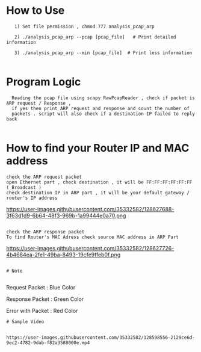 # How to Use

```
   1) Set file permission , chmod 777 analysis_pcap_arp
   
   2) ./analysis_pcap_arp --pcap [pcap_file]   # Print detailed information
   
   3) ./analysis_pcap_arp --min [pcap_file]  # Print less information
   
 ```
 
# Program Logic

```
  Reading the pcap file using scapy RawPcapReader , check if packet is ARP request / Response , 
  if yes then print ARP request and response and count the number of
  packets . script will also check if a destination IP failed to reply back
  
```

# How to find your Router IP and MAC address

```
check the ARP request packet
open Ethernet part , check destination , it will be FF:FF:FF:FF:FF:FF ( Broadcast )
check destination IP in ARP part , it will be your default gateway / router's IP address
```
https://user-images.githubusercontent.com/35332582/128627688-3f63d1d9-6b64-48f3-969b-1a99444e0a70.png
```

check the ARP response packet
To find Router's MAC Adress check source MAC address in ARP Part
```
https://user-images.githubusercontent.com/35332582/128627726-4b4684ea-2fe1-49ba-8493-19cfe9ffeb0f.png



```

# Note


``` 
  Request Packet     : Blue Color
  
  Response Packet    : Green Color
  
  Error with Packet  : Red Color
  
```
# Sample Video


https://user-images.githubusercontent.com/35332582/128598556-2129ce6d-9ec2-4782-9dab-f82a3588000e.mp4


